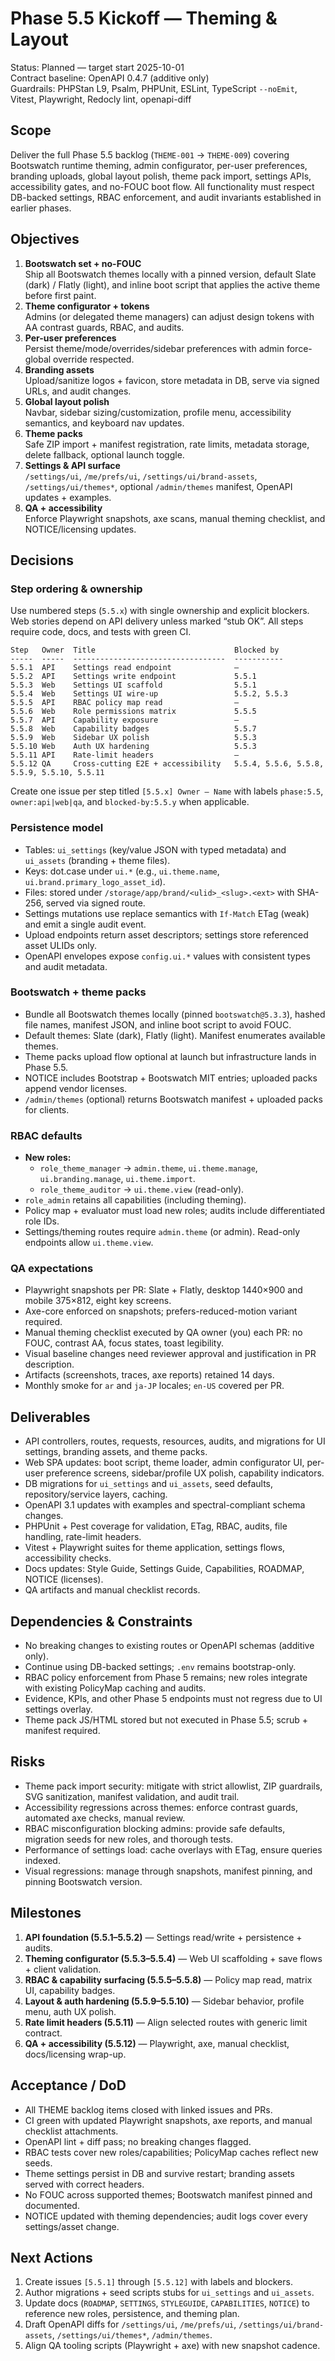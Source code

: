 # Phase 5.5 Kickoff — Theming & Layout

Status: Planned — target start 2025-10-01  
Contract baseline: OpenAPI 0.4.7 (additive only)  
Guardrails: PHPStan L9, Psalm, PHPUnit, ESLint, TypeScript `--noEmit`, Vitest, Playwright, Redocly lint, openapi-diff

## Scope

Deliver the full Phase 5.5 backlog (`THEME-001` → `THEME-009`) covering Bootswatch runtime theming, admin configurator, per-user preferences, branding uploads, global layout polish, theme pack import, settings APIs, accessibility gates, and no-FOUC boot flow. All functionality must respect DB-backed settings, RBAC enforcement, and audit invariants established in earlier phases.

## Objectives

1. **Bootswatch set + no-FOUC**  
   Ship all Bootswatch themes locally with a pinned version, default Slate (dark) / Flatly (light), and inline boot script that applies the active theme before first paint.
2. **Theme configurator + tokens**  
   Admins (or delegated theme managers) can adjust design tokens with AA contrast guards, RBAC, and audits.
3. **Per-user preferences**  
   Persist theme/mode/overrides/sidebar preferences with admin force-global override respected.
4. **Branding assets**  
   Upload/sanitize logos + favicon, store metadata in DB, serve via signed URLs, and audit changes.
5. **Global layout polish**  
   Navbar, sidebar sizing/customization, profile menu, accessibility semantics, and keyboard nav updates.
6. **Theme packs**  
   Safe ZIP import + manifest registration, rate limits, metadata storage, delete fallback, optional launch toggle.
7. **Settings & API surface**  
   `/settings/ui`, `/me/prefs/ui`, `/settings/ui/brand-assets`, `/settings/ui/themes*`, optional `/admin/themes` manifest, OpenAPI updates + examples.
8. **QA + accessibility**  
   Enforce Playwright snapshots, axe scans, manual theming checklist, and NOTICE/licensing updates.

## Decisions

### Step ordering & ownership

Use numbered steps (`5.5.x`) with single ownership and explicit blockers. Web stories depend on API delivery unless marked “stub OK”. All steps require code, docs, and tests with green CI.

```
Step   Owner  Title                               Blocked by
-----  -----  ----------------------------------  -----------
5.5.1  API    Settings read endpoint              —
5.5.2  API    Settings write endpoint             5.5.1
5.5.3  Web    Settings UI scaffold                5.5.1
5.5.4  Web    Settings UI wire-up                 5.5.2, 5.5.3
5.5.5  API    RBAC policy map read                —
5.5.6  Web    Role permissions matrix             5.5.5
5.5.7  API    Capability exposure                 —
5.5.8  Web    Capability badges                   5.5.7
5.5.9  Web    Sidebar UX polish                   5.5.3
5.5.10 Web    Auth UX hardening                   5.5.3
5.5.11 API    Rate-limit headers                  —
5.5.12 QA     Cross-cutting E2E + accessibility   5.5.4, 5.5.6, 5.5.8, 5.5.9, 5.5.10, 5.5.11
```

Create one issue per step titled `[5.5.x] Owner — Name` with labels `phase:5.5`, `owner:api|web|qa`, and `blocked-by:5.5.y` when applicable.

### Persistence model

- Tables: `ui_settings` (key/value JSON with typed metadata) and `ui_assets` (branding + theme files).  
- Keys: dot.case under `ui.*` (e.g., `ui.theme.name`, `ui.brand.primary_logo_asset_id`).  
- Files: stored under `/storage/app/brand/<ulid>_<slug>.<ext>` with SHA-256, served via signed route.  
- Settings mutations use replace semantics with `If-Match` ETag (weak) and emit a single audit event.  
- Upload endpoints return asset descriptors; settings store referenced asset ULIDs only.  
- OpenAPI envelopes expose `config.ui.*` values with consistent types and audit metadata.

### Bootswatch + theme packs

- Bundle all Bootswatch themes locally (pinned `bootswatch@5.3.3`), hashed file names, manifest JSON, and inline boot script to avoid FOUC.  
- Default themes: Slate (dark), Flatly (light). Manifest enumerates available themes.  
- Theme packs upload flow optional at launch but infrastructure lands in Phase 5.5.  
- NOTICE includes Bootstrap + Bootswatch MIT entries; uploaded packs append vendor licenses.  
- `/admin/themes` (optional) returns Bootswatch manifest + uploaded packs for clients.

### RBAC defaults

- **New roles:**  
  - `role_theme_manager` → `admin.theme`, `ui.theme.manage`, `ui.branding.manage`, `ui.theme.import`.  
  - `role_theme_auditor` → `ui.theme.view` (read-only).  
- `role_admin` retains all capabilities (including theming).  
- Policy map + evaluator must load new roles; audits include differentiated role IDs.  
- Settings/theming routes require `admin.theme` (or admin). Read-only endpoints allow `ui.theme.view`.

### QA expectations

- Playwright snapshots per PR: Slate + Flatly, desktop 1440×900 and mobile 375×812, eight key screens.  
- Axe-core enforced on snapshots; prefers-reduced-motion variant required.  
- Manual theming checklist executed by QA owner (you) each PR: no FOUC, contrast AA, focus states, toast legibility.  
- Visual baseline changes need reviewer approval and justification in PR description.  
- Artifacts (screenshots, traces, axe reports) retained 14 days.  
- Monthly smoke for `ar` and `ja-JP` locales; `en-US` covered per PR.

## Deliverables

- API controllers, routes, requests, resources, audits, and migrations for UI settings, branding assets, and theme packs.  
- Web SPA updates: boot script, theme loader, admin configurator UI, per-user preference screens, sidebar/profile UX polish, capability indicators.  
- DB migrations for `ui_settings` and `ui_assets`, seed defaults, repository/service layers, caching.  
- OpenAPI 3.1 updates with examples and spectral-compliant schema changes.  
- PHPUnit + Pest coverage for validation, ETag, RBAC, audits, file handling, rate-limit headers.  
- Vitest + Playwright suites for theme application, settings flows, accessibility checks.  
- Docs updates: Style Guide, Settings Guide, Capabilities, ROADMAP, NOTICE (licenses).  
- QA artifacts and manual checklist records.

## Dependencies & Constraints

- No breaking changes to existing routes or OpenAPI schemas (additive only).  
- Continue using DB-backed settings; `.env` remains bootstrap-only.  
- RBAC policy enforcement from Phase 5 remains; new roles integrate with existing PolicyMap caching and audits.  
- Evidence, KPIs, and other Phase 5 endpoints must not regress due to UI settings overlay.  
- Theme pack JS/HTML stored but not executed in Phase 5.5; scrub + manifest required.

## Risks

- Theme pack import security: mitigate with strict allowlist, ZIP guardrails, SVG sanitization, manifest validation, and audit trail.  
- Accessibility regressions across themes: enforce contrast guards, automated axe checks, manual review.  
- RBAC misconfiguration blocking admins: provide safe defaults, migration seeds for new roles, and thorough tests.  
- Performance of settings load: cache overlays with ETag, ensure queries indexed.  
- Visual regressions: manage through snapshots, manifest pinning, and pinning Bootswatch version.

## Milestones

1. **API foundation (5.5.1–5.5.2)** — Settings read/write + persistence + audits.  
2. **Theming configurator (5.5.3–5.5.4)** — Web UI scaffolding + save flows + client validation.  
3. **RBAC & capability surfacing (5.5.5–5.5.8)** — Policy map read, matrix UI, capability badges.  
4. **Layout & auth hardening (5.5.9–5.5.10)** — Sidebar behavior, profile menu, auth UX polish.  
5. **Rate limit headers (5.5.11)** — Align selected routes with generic limit contract.  
6. **QA + accessibility (5.5.12)** — Playwright, axe, manual checklist, docs/licensing wrap-up.

## Acceptance / DoD

- All THEME backlog items closed with linked issues and PRs.  
- CI green with updated Playwright snapshots, axe reports, and manual checklist attachments.  
- OpenAPI lint + diff pass; no breaking changes flagged.  
- RBAC tests cover new roles/capabilities; PolicyMap caches reflect new seeds.  
- Theme settings persist in DB and survive restart; branding assets served with correct headers.  
- No FOUC across supported themes; Bootswatch manifest pinned and documented.  
- NOTICE updated with theming dependencies; audit logs cover every settings/asset change.

## Next Actions

1. Create issues `[5.5.1]` through `[5.5.12]` with labels and blockers.  
2. Author migrations + seed scripts stubs for `ui_settings` and `ui_assets`.  
3. Update docs (`ROADMAP`, `SETTINGS`, `STYLEGUIDE`, `CAPABILITIES`, `NOTICE`) to reference new roles, persistence, and theming plan.  
4. Draft OpenAPI diffs for `/settings/ui`, `/me/prefs/ui`, `/settings/ui/brand-assets`, `/settings/ui/themes*`, `/admin/themes`.  
5. Align QA tooling scripts (Playwright + axe) with new snapshot cadence.

